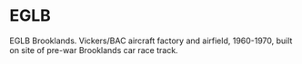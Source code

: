 # EGLB
EGLB Brooklands. Vickers/BAC aircraft factory and airfield, 1960-1970, built on site of pre-war Brooklands car race track.
